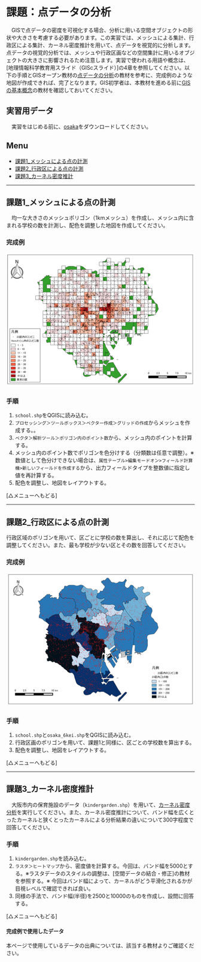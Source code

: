 # 課題：点データの分析
　GISで点データの密度を可視化する場合、分析に用いる空間オブジェクトの形状や大きさを考慮する必要があります。この実習では、メッシュによる集計、行政区による集計、カーネル密度推計を用いて、点データを視覚的に分析します。点データの視覚的分析では、メッシュや行政区画などの空間集計に用いるオブジェクトの大きさに影響されるため注意します。実習で使われる用語や概念は、[地理情報科学教育用スライド（GIScスライド）]の4章を参照してください。以下の手順とGISオープン教材の[点データの分析]の教材を参考に、完成例のような地図が作成できれば、完了となります。GIS初学者は、本教材を進める前に[GISの基本概念]の教材を確認しておいてください。


## 実習用データ
　実習をはじめる前に、[osaka]をダウンロードしてください。

[osaka]:https://github.com/gis-oer/datasets/raw/master/osaka.zip

**Menu**
--------
- [課題1_メッシュによる点の計測](#課題1_メッシュによる点の計測)
- [課題2_行政区による点の計測](#課題2_行政区による点の計測)
- [課題3_カーネル密度推計](#課題3_カーネル密度推計推計)


-----------------

## 課題1_メッシュによる点の計測
　均一な大きさのメッシュポリゴン（1kmメッシュ）を作成し、メッシュ内に含まれる学校の数を計測し、配色を調整した地図を作成してください。

### 完成例
![kadai](pic/14-1.png)

### 手順

1. `school.shp`をQGISに読み込む。
2. `プロセッシング＞ツールボックス＞ベクター作成＞グリッドの作成`からメッシュを作成する。。
3. `ベクタ＞解析ツール＞ポリゴン内のポイント数`から、メッシュ内のポイントを計算する。
4. メッシュ内のポイント数でポリゴンを色分けする（分類数は任意で調整）。※ 数値として色分けできない場合は、`属性テーブル>編集モードオン>フィールド計算機>新しいフィールドを作成する`から、出力フィールドタイプを整数値に指定し値を再計算する。
5. 配色を調整し、地図をレイアウトする。

[△メニューへもどる]

---------------

## 課題2_行政区による点の計測
行政区域のポリゴンを用いて、区ごとに学校の数を算出し、それに応じて配色を調整してください。また、最も学校が少ない区とその数を回答してください。

### 完成例
![kadai](pic/14-2.png)

### 手順

1. `school.shp`と`osaka_6kei.shp`をQGISに読み込む。
2. 行政区画のポリゴンを用いて、課題1と同様に、区ごとの学校数を算出する。
3. 配色を調整し、地図をレイアウトする。

[△メニューへもどる]

---------------

## 課題3_カーネル密度推計
　大阪市内の保育施設のデータ（`kindergarden.shp`）を用いて、[カーネル密度分析](http://club.informatix.co.jp/?p=1176)を実行してください。また、カーネル密度推計について、バンド幅を広くとったカーネルと狭くとったカーネルによる分析結果の違いについて300字程度で回答してください。

### 手順

1. `kindergarden.shp`を読み込む。
2. `ラスタ＞ヒートマップ`から、密度値を計算する。今回は、バンド幅を5000とする。※ラスタデータのスタイルの調整は、[空間データの結合・修正]の教材を参照する。※ 今回はバンド幅によって、カーネルがどう平滑化されるかが目視レベルで確認できれば良い。
3. 同様の手法で、バンド幅(半径)を2500と10000のものを作成し、設問に回答する。

[△メニューへもどる]

#### 完成例で使用したデータ
本ページで使用しているデータの出典については、該当する教材よりご確認ください。

[利用規約]:../../../policy.md
[その他のライセンスについて]:../../license.md
[よくある質問とエラー]:../../questions/questions.md

[GISの基本概念]:../../00/00.md
[QGISビギナーズマニュアル]:../../QGIS/QGIS.md
[GRASSビギナーズマニュアル]:../../GRASS/GRASS.md
[リモートセンシングとその解析]:../../06/06.md
[既存データの地図データと属性データ]:../../07/07.md
[空間データ]:../../08/08.md
[空間データベース]:../../09/09.md
[空間データの統合・修正]:../../10/10.md
[基本的な空間解析]:../../11/11.md
[ネットワーク分析]:../../12/12.md
[領域分析]:../../13/13.md
[点データの分析]:../../14/14.md
[ラスタデータの分析]:../../15/15.md
[傾向面分析]:../../16/16.md
[空間的自己相関]:../../17/17.md
[空間補間]:../../18/18.md
[空間相関分析]:../../19/19.md
[空間分析におけるスケール]:../../20/20.md
[視覚的伝達]:../../21/21.md
[参加型GISと社会貢献]:../../26/26.md

[地理院地図]:https://maps.gsi.go.jp
[e-Stat]:https://www.e-stat.go.jp/
[国土数値情報]:http://nlftp.mlit.go.jp/ksj/
[基盤地図情報]:http://www.gsi.go.jp/kiban/
[地理院タイル]:http://maps.gsi.go.jp/development/ichiran.html

[課題ページ_QGISビギナーズマニュアル]:../../tasks/t_qgis_entry.md
[課題ページ_GRASSビギナーズマニュアル]:../../tasks/t_grass_entry.md
[課題ページ_リモートセンシングとその解析]:../../tasks/t_06.md
[課題ページ_既存データの地図データと属性データ]:../../tasks/t_07.md
[課題ページ_空間データ]:../../tasks/t_08.md
[課題ページ_空間データベース]:../../tasks/t_09.md
[課題ページ_空間データの統合・修正]:../../tasks/t_10.md
[課題ページ_基本的な空間解析]:../../tasks/t_11.md
[課題ページ_ネットワーク分析]:../../tasks/t_12.md
[課題ページ_基本的な空間解析]:../../tasks/t_13.md
[課題ページ_点データの分析]:../../tasks/t_14.md
[課題ページ_ラスタデータの分析]:../../tasks/t_15.md
[課題ページ_空間補間]:../../tasks/t_18.md
[課題ページ_視覚的伝達]:../../tasks/t_21.md
[課題ページ_参加型GISと社会貢献]:../../tasks/t_26.md
